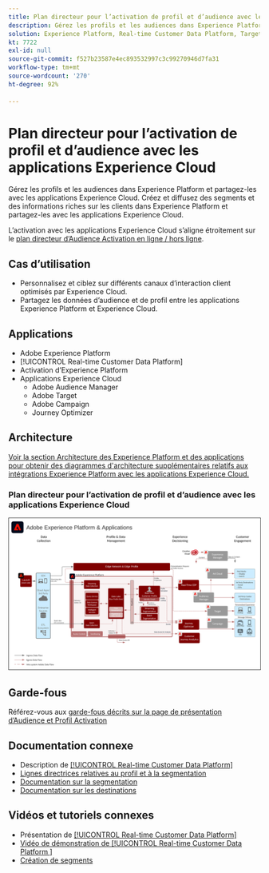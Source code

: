 ```yaml
---
title: Plan directeur pour l’activation de profil et d’audience avec les applications Experience Cloud
description: Gérez les profils et les audiences dans Experience Platform et partagez-les avec les applications Experience Cloud.
solution: Experience Platform, Real-time Customer Data Platform, Target, Audience Manager, Analytics, Experience Cloud Services
kt: 7722
exl-id: null
source-git-commit: f527b23587e4ec893532997c3c99270946d7fa31
workflow-type: tm+mt
source-wordcount: '270'
ht-degree: 92%

---
```


# Plan directeur pour l’activation de profil et d’audience avec les applications Experience Cloud

Gérez les profils et les audiences dans Experience Platform et partagez-les avec les applications Experience Cloud. Créez et diffusez des segments et des informations riches sur les clients dans Experience Platform et partagez-les avec les applications Experience Cloud.

L’activation avec les applications Experience Cloud s’aligne étroitement sur le [plan directeur d’Audience Activation en ligne / hors ligne](online-offline.md).

## Cas d’utilisation

* Personnalisez et ciblez sur différents canaux d’interaction client optimisés par Experience Cloud.
* Partagez les données d’audience et de profil entre les applications Experience Platform et Experience Cloud.

## Applications

* Adobe Experience Platform
* [!UICONTROL Real-time Customer Data Platform]
* Activation d’Experience Platform
* Applications Experience Cloud
   * Adobe Audience Manager
   * Adobe Target
   * Adobe Campaign
   * Journey Optimizer

## Architecture

[Voir la section Architecture des Experience Platform et des applications pour obtenir des diagrammes d&#39;architecture supplémentaires relatifs aux intégrations Experience Platform avec les applications Experience Cloud.](https://experienceleague.adobe.com/docs/blueprints-learn/architecture/architecture-overview/platform-applications.html?lang=fr)

### Plan directeur pour l’activation de profil et d’audience avec les applications Experience Cloud

<img src="../experience-platform/assets/aep+apps_horizontal.svg" alt="Architecture de référence pour l’activation d’audience et de profil avec les applications Experience Cloud" style="border:1px solid #4a4a4a" />
<br>

## Garde-fous

Référez-vous aux [garde-fous décrits sur la page de présentation d’Audience et Profil Activation](overview.md)

## Documentation connexe

* Description de [[!UICONTROL Real-time Customer Data Platform]](https://helpx.adobe.com/fr/legal/product-descriptions/real-time-customer-data-platform.html)
* [Lignes directrices relatives au profil et à la segmentation](https://experienceleague.adobe.com/docs/experience-platform/profile/guardrails.html?lang=fr)
* [Documentation sur la segmentation](https://experienceleague.adobe.com/docs/experience-platform/segmentation/api/streaming-segmentation.html?lang=fr)
* [Documentation sur les destinations](https://experienceleague.adobe.com/docs/experience-platform/destinations/catalog/overview.html?lang=fr)

## Vidéos et tutoriels connexes

* Présentation de [[!UICONTROL Real-time Customer Data Platform]](https://experienceleague.adobe.com/docs/platform-learn/tutorials/application-services/rtcdp/understanding-the-real-time-customer-data-platform.html?lang=fr)
* [Vidéo de démonstration de [!UICONTROL Real-time Customer Data Platform ]](https://experienceleague.adobe.com/docs/platform-learn/tutorials/application-services/rtcdp/demo.html?lang=fr)
* [Création de segments](https://experienceleague.adobe.com/docs/platform-learn/tutorials/segments/create-segments.html?lang=fr)
